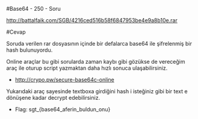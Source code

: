 #Base64 - 250 - Soru

http://battalfaik.com/SGB/4216ced516b58f6847953be4e9a8b10e.rar

#Cevap

Soruda verilen rar dosyasının içinde bir defalarca base64 ile şifrelenmiş bir hash bulunuyordu.

Online araçlar bu gibi sorularda zaman kaybı gibi gözükse de vereceğim araç ile oturup script yazmaktan daha hızlı sonuca ulaşabilirsiniz.

* http://crypo.pw/secure-base64c-online

Yukarıdaki araç sayesinde textboxa girdiğini hash i isteğiniz gibi bir text e dönüşene kadar decrypt edebilirsiniz.

* Flag: sgt_{base64_aferin_buldun_onu}

